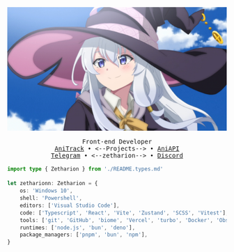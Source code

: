 <div align="center">

<img src="./assets/wallpaper.png" alt="it's anime wallpaper if u don't see it" />

<pre>
Front-end Developer
<a href="https://github.com/zetharionn/anitrack">AniTrack</a> • <--Projects--> • <a href="https://github.com/zetharionn/aniapi">AniAPI</a>
<a href="https://t.me/zetharionn">Telegram</a> • <--zetharion--> • <a href="https://discord.com/users/599225121877524500">Discord</a>
</pre>

</div>

```typescript
import type { Zetharion } from './README.types.md'

let zetharionn: Zetharion = {
	os: 'Windows 10',
	shell: 'Powershell',
	editors: ['Visual Studio Code'],
	code: ['Typescript', 'React', 'Vite', 'Zustand', 'SCSS', 'Vitest'],
	tools: ['git', 'GitHub', 'biome', 'Vercel', 'turbo', 'Docker', 'Obsidian'],
	runtimes: ['node.js', 'bun', 'deno'],
	package_managers: ['pnpm', 'bun', 'npm'],
}
```
